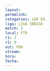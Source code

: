 ```yaml
---
layout: 
permalink: 
categories: LD6 E6
liga: LIGA INDIGO
match: 2
local: FTB
r1: 2
r2: 0
out: FNX
stream: 
hora: 
fecha:
---
```

